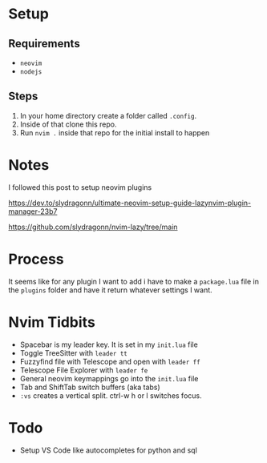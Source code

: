 # Setup
## Requirements
- `neovim`
- `nodejs`
## Steps
1. In your home directory create a folder called `.config`.
2. Inside of that clone this repo.
3. Run `nvim .` inside that repo for the initial install to happen
   
# Notes
I followed this post to setup neovim plugins

https://dev.to/slydragonn/ultimate-neovim-setup-guide-lazynvim-plugin-manager-23b7

https://github.com/slydragonn/nvim-lazy/tree/main

# Process

It seems like for any plugin I want to add i have to make a `package.lua` file in the `plugins` folder and have it return whatever settings I want.

# Nvim Tidbits
- Spacebar is my leader key. It is set in my `init.lua` file
- Toggle TreeSitter with `leader tt`
- Fuzzyfind file with Telescope and open with `leader ff`
- Telescope File Explorer with `leader fe`
- General neovim keymappings go into the `init.lua` file
- Tab and ShiftTab switch buffers (aka tabs)
- `:vs` creates a vertical split. ctrl-w h or l switches focus.

# Todo
- Setup VS Code like autocompletes for python and sql
